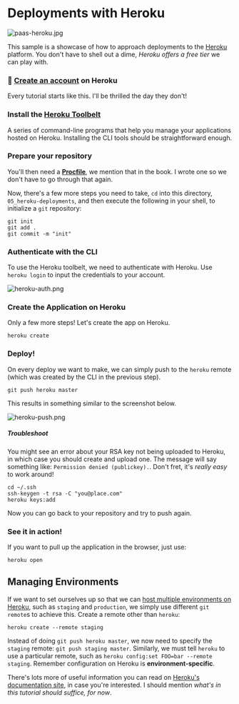# Deployments with Heroku

![paas-heroku.jpg][3]

This sample is a showcase of how to approach deployments to the [Heroku](http://heroku.com) platform. You don't have to shell out a dime, _Heroku offers a free tier_ we can play with.

### :rocket: [ Create an account](https://id.heroku.com/signup/devcenter) on Heroku

Every tutorial starts like this. I'll be thrilled the day they don't!

### Install the [Heroku Toolbelt](https://toolbelt.heroku.com/)

A series of command-line programs that help you manage your applications hosted on Heroku. Installing the CLI tools should be straightforward enough.

### Prepare your repository

You'll then need a [**Procfile**](https://devcenter.heroku.com/articles/procfile), we mention that in the book. I wrote one so we don't have to go through that again.

Now, there's a few more steps you need to take, `cd` into this directory, `05_heroku-deployments`, and then execute the following in your shell, to initialize a `git` repository:

```shell
git init
git add .
git commit -m "init"
```

### Authenticate with the CLI

To use the Heroku toolbelt, we need to authenticate with Heroku. Use `heroku login` to input the credentials to your account.

![heroku-auth.png][2]

### Create the Application on Heroku

Only a few more steps! Let's create the app on Heroku.

```shell
heroku create
```

### Deploy!

On every deploy we want to make, we can simply push to the `heroku` remote (which was created by the CLI in the previous step).

```shell
git push heroku master
```

This results in something similar to the screenshot below.

![heroku-push.png][1]

##### Troubleshoot

You might see an error about your RSA key not being uploaded to Heroku, in which case you should create and upload one. The message will say something like: `Permission denied (publickey).`. Don't fret, it's _really easy_ to work around!

```shell
cd ~/.ssh
ssh-keygen -t rsa -C "you@place.com"
heroku keys:add
```

Now you can go back to your repository and try to push again.

### See it in action!

If you want to pull up the application in the browser, just use:

```shell
heroku open
```

## Managing Environments

If we want to set ourselves up so that we can [host multiple environments on Heroku](https://devcenter.heroku.com/articles/multiple-environments), such as `staging` and `production`, we simply use different `git remote`s to achieve this. Create a remote other than `heroku`:

```shell
heroku create --remote staging
```

Instead of doing `git push heroku master`, we now need to specify the `staging` remote: `git push staging master`. Similarly, we must tell `heroku` to use a particular remote, such as `heroku config:set FOO=bar --remote staging`. Remember configuration on Heroku is **environment-specific**.

There's lots more of useful information you can read on [Heroku's documentation site](https://devcenter.heroku.com/articles/getting-started-with-nodejs), in case you're interested. I should mention _what's in this tutorial should suffice, for now_.

  [1]: http://i.imgur.com/bUFbX4D.png "Pushing to a Heroku remote"
  [2]: http://i.imgur.com/xKEeGDv.png "Authenticating with Heroku CLI"
  [3]: http://i.imgur.com/0IbfRuR.jpg "Heroku Platform"

